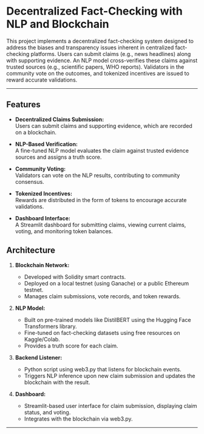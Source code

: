 # Decentralized Fact-Checking with NLP and Blockchain

This project implements a decentralized fact-checking system designed to address the biases and transparency issues inherent in centralized fact-checking platforms. Users can submit claims (e.g., news headlines) along with supporting evidence. An NLP model cross-verifies these claims against trusted sources (e.g., scientific papers, WHO reports). Validators in the community vote on the outcomes, and tokenized incentives are issued to reward accurate validations.

---

## Features

- **Decentralized Claims Submission:**  
  Users can submit claims and supporting evidence, which are recorded on a blockchain.

- **NLP-Based Verification:**  
  A fine-tuned NLP model evaluates the claim against trusted evidence sources and assigns a truth score.

- **Community Voting:**  
  Validators can vote on the NLP results, contributing to community consensus.

- **Tokenized Incentives:**  
  Rewards are distributed in the form of tokens to encourage accurate validations.

- **Dashboard Interface:**  
  A Streamlit dashboard for submitting claims, viewing current claims, voting, and monitoring token balances.

## Architecture

1. **Blockchain Network:**  
   - Developed with Solidity smart contracts.
   - Deployed on a local testnet (using Ganache) or a public Ethereum testnet.
   - Manages claim submissions, vote records, and token rewards.

2. **NLP Model:**  
   - Built on pre-trained models like DistilBERT using the Hugging Face Transformers library.
   - Fine-tuned on fact-checking datasets using free resources on Kaggle/Colab.
   - Provides a truth score for each claim.

3. **Backend Listener:**  
   - Python script using web3.py that listens for blockchain events.
   - Triggers NLP inference upon new claim submission and updates the blockchain with the result.

4. **Dashboard:**  
   - Streamlit-based user interface for claim submission, displaying claim status, and voting.
   - Integrates with the blockchain via web3.py.

---
